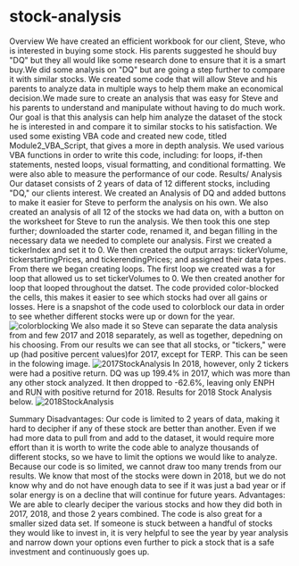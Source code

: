 # stock-analysis

Overview
We have created an efficient workbook for our client, Steve, who is interested in buying some stock. His parents suggested he should buy "DQ" but they all would like some research done to ensure that it is a smart buy.We did some analysis on "DQ" but are going a step further to compare it with similar stocks. We created some code that will allow Steve and his parents to analyze data in multiple ways to help them make an economical decision.We made sure to create an analysis that was easy for Steve and his parents to understand and manipulate without having to do much work. Our goal is that this analysis can help him analyze the dataset of the stock he is interested in and compare it to similar stocks to his satisfaction. We used some existing VBA code and created new code, titled Module2_VBA_Script, that gives a more in depth analysis. We used various VBA functions in order to write this code, including: for loops, if-then statements, nested loops, visual formatting, and conditional formatting. We were also able to measure the performance of our code. 
Results/ Analysis
Our dataset consists of 2 years of data of 12 different stocks, including "DQ," our clients interest. We created an Analysis of DQ and added buttons to make it easier for Steve to perform the analysis on his own. We also created an analysis of all 12 of the stocks we had data on, with a button on the worksheet for Steve to run the analysis. We then took this one step further; downloaded the starter code, renamed it, and began filling in the necessary data we needed to complete our analysis. First we created a tickerIndex and set it to 0. We then created the output arrays: tickerVolume, tickerstartingPrices, and tickerendingPrices; and assigned their data types. From there we began creating loops. The first loop we created was a for loop that allowed us to set tickerVolumes to 0. We then created another for loop that looped throughout the datset. The code provided color-blocked the cells, this makes it easier to see which stocks had over all gains or losses.
Here is a snapshot of the code used to colorblock our data in order to see whether different stocks were up or down for the year.
![colorblocking](https://user-images.githubusercontent.com/96501958/149700022-757bc8c7-4332-4576-92d6-1deea0073fe6.png)
We also made it so Steve can separate the data analysis from and few 2017 and 2018 separately, as well as together, depedning on his choosing. From our results we can see that all stocks, or "tickers," were up (had positive percent values)for 2017, except for TERP. This can be seen in the folowing image. 
![2017StockAnalysis](https://user-images.githubusercontent.com/96501958/149699805-48a6a93e-70d8-4b46-bf30-9e5012e972fd.png)
In 2018, however, only 2 tickers were had a positive return. DQ was up 199.4% in 2017, which was more than any other stock analyzed. It then dropped to -62.6%, leaving only ENPH and RUN with positive returnd for 2018. Results for 2018 Stock Analysis below. 
![2018StockAnalysis](https://user-images.githubusercontent.com/96501958/149699978-5773f17e-4b66-40fc-945e-431a47b343ca.png)

Summary
  Disadvantages:
Our code is limited to 2 years of data, making it hard to decipher if any of these stock are better than another. Even if we had more data to pull from and add to the dataset, it would require more effort than it is worth to write the code able to analyze thousands of different stocks, so we have to limit the options we would like to analyze. Because our code is so limited, we cannot draw too many trends from our results. We know that most of the stocks were down in 2018, but we do not know why and do not have enough data to see if it was just a bad year or if solar energy is on a decline that will continue for future years. 
  Advantages:
We are able to clearly deciper the various stocks and how they did both in 2017, 2018, and those 2 years combined. The code is also great for a smaller sized data set. If someone is stuck between a handful of stocks they would like to invest in, it is very helpful to see the year by year analysis and narrow down your options even further to pick a stock that is a safe investment and continuously goes up. 
  

